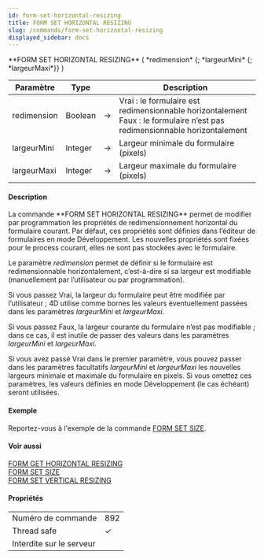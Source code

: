 ```yaml
---
id: form-set-horizontal-resizing
title: FORM SET HORIZONTAL RESIZING
slug: /commands/form-set-horizontal-resizing
displayed_sidebar: docs
---
```


<!--REF #_command_.FORM SET HORIZONTAL RESIZING.Syntax-->**FORM SET HORIZONTAL RESIZING** ( *redimension* {; *largeurMini* {; *largeurMaxi*}} )<!-- END REF-->
<!--REF #_command_.FORM SET HORIZONTAL RESIZING.Params-->
| Paramètre | Type |  | Description |
| --- | --- | --- | --- |
| redimension | Boolean | &#8594;  | Vrai : le formulaire est redimensionnable horizontalement Faux : le formulaire n’est pas redimensionnable horizontalement |
| largeurMini | Integer | &#8594;  | Largeur minimale du formulaire (pixels) |
| largeurMaxi | Integer | &#8594;  | Largeur maximale du formulaire (pixels) |

<!-- END REF-->

#### Description 

<!--REF #_command_.FORM SET HORIZONTAL RESIZING.Summary-->La commande **FORM SET HORIZONTAL RESIZING** permet de modifier par programmation les propriétés de redimensionnement horizontal du formulaire courant.<!-- END REF--> Par défaut, ces propriétés sont définies dans l’éditeur de formulaires en mode Développement. Les nouvelles propriétés sont fixées pour le process courant, elles ne sont pas stockées avec le formulaire. 

Le paramètre *redimension* permet de définir si le formulaire est redimensionnable horizontalement, c’est-à-dire si sa largeur est modifiable (manuellement par l’utilisateur ou par programmation). 

Si vous passez Vrai, la largeur du formulaire peut être modifiée par l’utilisateur ; 4D utilise comme bornes les valeurs éventuellement passées dans les paramètres *largeurMini* et *largeurMaxi*.

Si vous passez Faux, la largeur courante du formulaire n’est pas modifiable ; dans ce cas, il est inutile de passer des valeurs dans les paramètres *largeurMini* et *largeurMaxi*. 

Si vous avez passé Vrai dans le premier paramètre, vous pouvez passer dans les paramètres facultatifs *largeurMini* et *largeurMaxi* les nouvelles largeurs minimale et maximale du formulaire en pixels. Si vous omettez ces paramètres, les valeurs définies en mode Développement (le cas échéant) seront utilisées.

#### Exemple 

Reportez-vous à l'exemple de la commande [FORM SET SIZE](form-set-size.md). 

#### Voir aussi 

[FORM GET HORIZONTAL RESIZING](form-get-horizontal-resizing.md)  
[FORM SET SIZE](form-set-size.md)  
[FORM SET VERTICAL RESIZING](form-set-vertical-resizing.md)  

#### Propriétés
|  |  |
| --- | --- |
| Numéro de commande | 892 |
| Thread safe | &check; |
| Interdite sur le serveur ||


